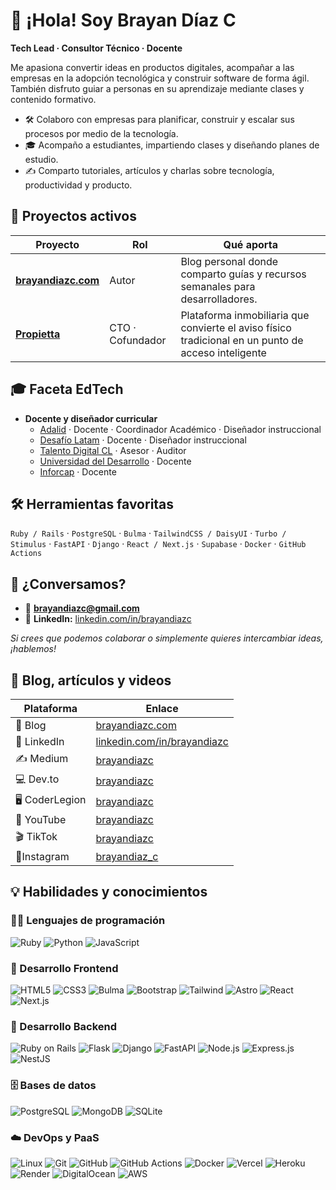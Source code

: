 # 👋 ¡Hola! Soy Brayan Díaz C

**Tech Lead · Consultor Técnico · Docente**

Me apasiona convertir ideas en productos digitales, acompañar a las empresas en la adopción tecnológica y construir software de forma ágil. También disfruto guiar a personas en su aprendizaje mediante clases y contenido formativo.

- 🛠️ Colaboro con empresas para planificar, construir y escalar sus procesos por medio de la tecnología.
- 🎓 Acompaño a estudiantes, impartiendo clases y diseñando planes de estudio.
- ✍️ Comparto tutoriales, artículos y charlas sobre tecnología, productividad y producto.

## 💼 Proyectos activos

| Proyecto                                            | Rol              | Qué aporta                                                                                          |
| --------------------------------------------------- | ---------------- | --------------------------------------------------------------------------------------------------- |
| **[brayandiazc.com](https://www.brayandiazc.com/)** | Autor            | Blog personal donde comparto guías y recursos semanales para desarrolladores.                       |
| **[Propietta](https://www.propietta.com/)**         | CTO · Cofundador | Plataforma inmobiliaria que convierte el aviso físico tradicional en un punto de acceso inteligente |

## 🎓 Faceta EdTech

- **Docente y diseñador curricular**
  - [Adalid](https://www.adalid.cl/) · Docente · Coordinador Académico · Diseñador instruccional
  - [Desafío Latam](https://desafiolatam.com/) · Docente · Diseñador instruccional
  - [Talento Digital CL](https://talentodigitalparachile.cl/) · Asesor · Auditor
  - [Universidad del Desarrollo](https://udd.cl/) · Docente
  - [Inforcap](https://inforcap.cl/) · Docente

## 🛠️ Herramientas favoritas

`Ruby / Rails` · `PostgreSQL` · `Bulma` · `TailwindCSS / DaisyUI` · `Turbo / Stimulus` ·
`FastAPI` · `Django` · `React / Next.js` · `Supabase` · `Docker` · `GitHub Actions`

## 🤝 ¿Conversamos?

- 📧 **brayandiazc@gmail.com**
- 💼 **LinkedIn:** [linkedin.com/in/brayandiazc](https://linkedin.com/in/brayandiazc)

_Si crees que podemos colaborar o simplemente quieres intercambiar ideas, ¡hablemos!_

## 🧠 Blog, artículos y videos

| Plataforma     | Enlace                                                             |
| -------------- | ------------------------------------------------------------------ |
| 📝 Blog        | [brayandiazc.com](https://brayandiazc.com)                         |
| 🔗 LinkedIn    | [linkedin.com/in/brayandiazc](https://linkedin.com/in/brayandiazc) |
| ✍️ Medium      | [brayandiazc](https://medium.com/@brayandiazc)                     |
| 💻 Dev.to      | [brayandiazc](https://dev.to/brayandiazc)                          |
| 🖥️ CoderLegion | [brayandiazc](https://coderlegion.com/user/brayandiazc)            |
| 🎥 YouTube     | [brayandiazc](https://www.youtube.com/@brayandiazc)                |
| 🎬 TikTok      | [brayandiazc](https://tiktok.com/@brayandiazc)                     |
| 📸Instagram    | [brayandiaz_c](https://www.instagram.com/brayandiaz_c/)            |

## 💡 Habilidades y conocimientos

### 🧑‍💻 Lenguajes de programación

![Ruby](https://img.shields.io/badge/Ruby-CC342D?style=for-the-badge&logo=ruby&logoColor=white)
![Python](https://img.shields.io/badge/Python-3776AB?style=for-the-badge&logo=python&logoColor=white)
![JavaScript](https://img.shields.io/badge/JavaScript-323330?style=for-the-badge&logo=javascript&logoColor=F7DF1E)

### 🎨 Desarrollo Frontend

![HTML5](https://img.shields.io/badge/HTML5-E34F26?style=for-the-badge&logo=html5&logoColor=white)
![CSS3](https://img.shields.io/badge/CSS3-1572B6?style=for-the-badge&logo=css3&logoColor=white)
![Bulma](https://img.shields.io/badge/Bulma-00D1B2?style=for-the-badge&logo=bulma&logoColor=white)
![Bootstrap](https://img.shields.io/badge/Bootstrap-563D7C?style=for-the-badge&logo=bootstrap&logoColor=white)
![Tailwind](https://img.shields.io/badge/Tailwind%20CSS-38B2AC?style=for-the-badge&logo=tailwind-css&logoColor=white)
![Astro](https://img.shields.io/badge/Astro-000000?style=for-the-badge&logo=astro&logoColor=white)
![React](https://img.shields.io/badge/React-20232A?style=for-the-badge&logo=react&logoColor=61DAFB)
![Next.js](https://img.shields.io/badge/Next.js-000000?style=for-the-badge&logo=next.js&logoColor=white)

### 🔨 Desarrollo Backend

![Ruby on Rails](https://img.shields.io/badge/Ruby%20on%20Rails-CC0000?style=for-the-badge&logo=ruby-on-rails&logoColor=white)
![Flask](https://img.shields.io/badge/Flask-000000?style=for-the-badge&logo=flask&logoColor=white)
![Django](https://img.shields.io/badge/Django-092E20?style=for-the-badge&logo=django&logoColor=white)
![FastAPI](https://img.shields.io/badge/FastAPI-009688?style=for-the-badge&logo=fastapi&logoColor=white)
![Node.js](https://img.shields.io/badge/Node.js-43853D?style=for-the-badge&logo=node.js&logoColor=white)
![Express.js](https://img.shields.io/badge/Express.js-404D59?style=for-the-badge)
![NestJS](https://img.shields.io/badge/NestJS-E0234E?style=for-the-badge&logo=nestjs&logoColor=white)

### 🗄️ Bases de datos

![PostgreSQL](https://img.shields.io/badge/PostgreSQL-316192?style=for-the-badge&logo=postgresql&logoColor=white)
![MongoDB](https://img.shields.io/badge/MongoDB-4EA94B?style=for-the-badge&logo=mongodb&logoColor=white)
![SQLite](https://img.shields.io/badge/SQLite-07405E?style=for-the-badge&logo=sqlite&logoColor=white)

### ☁️ DevOps y PaaS

![Linux](https://img.shields.io/badge/Linux-FCC624?style=for-the-badge&logo=linux&logoColor=black)
![Git](https://img.shields.io/badge/Git-F05033?style=for-the-badge&logo=git&logoColor=white)
![GitHub](https://img.shields.io/badge/GitHub-181717?style=for-the-badge&logo=github&logoColor=white)
![GitHub Actions](https://img.shields.io/badge/GitHub%20Actions-2088FF?style=for-the-badge&logo=github-actions&logoColor=white)
![Docker](https://img.shields.io/badge/Docker-2496ED?style=for-the-badge&logo=docker&logoColor=white)
![Vercel](https://img.shields.io/badge/Vercel-000000?style=for-the-badge&logo=vercel&logoColor=white)
![Heroku](https://img.shields.io/badge/Heroku-430098?style=for-the-badge&logo=heroku&logoColor=white)
![Render](https://img.shields.io/badge/Render-2B2D42?style=for-the-badge&logo=render&logoColor=white)
![DigitalOcean](https://img.shields.io/badge/DigitalOcean-0080FF?style=for-the-badge&logo=digitalocean&logoColor=white)
![AWS](https://img.shields.io/badge/Amazon%20AWS-232F3E?style=for-the-badge&logo=amazon-aws&logoColor=white)
